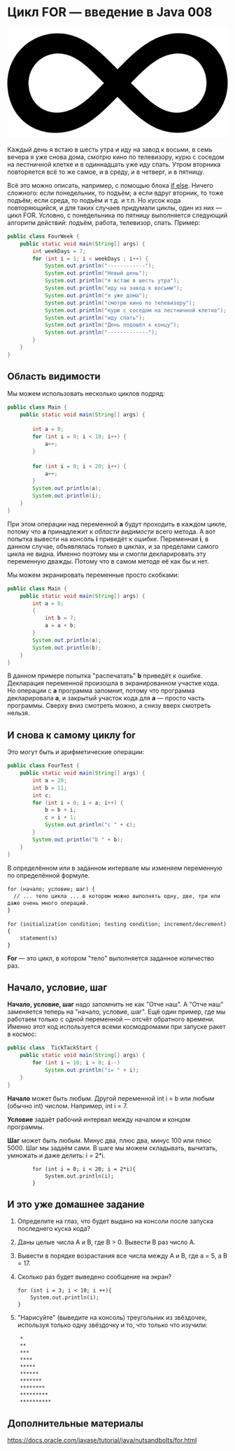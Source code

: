 # Цикл FOR — введение в Java 008

![пятля](./resources/img/08/011-java-for-loop.png)

Каждый день я встаю в шесть утра и иду на завод к восьми, в семь вечера я уже снова дома, смотрю кино по телевизору, курю с соседом на лестничной клетке и в одиннадцать уже иду спать. Утром вторника повторяется всё то же самое, и в среду, и в четверг, и в пятницу.

Всё это можно описать, например, с помощью блока [if else](007-Java-if-else.md). Ничего сложного: если понедельник, то подъём; а если вдруг вторник, то тоже подъём; если среда, то подъём и т.д. и т.п. Но кусок кода повторяющийся, и для таких случаев придумали циклы, один из них — цикл FOR. Условно, с понедельника по пятницу выполняется следующий алгоритм действий: подъём, работа, телевизор, спать. Пример:

```Java
public class FourWeek {
    public static void main(String[] args) {
        int weekDays = 7;
        for (int i = 1; i < weekDays ; i++) {
            System.out.println("------------");
            System.out.println("Новый день");
            System.out.println("я встаю в шесть утра");
            System.out.println("иду на завод к восьми");
            System.out.println("я уже дома");
            System.out.println("смотрю кино по телевизору");
            System.out.println("курю с соседом на лестничной клетке");
            System.out.println("иду спать");
            System.out.println("День подошёл к концу");
            System.out.println("-------------");
        }
    }
}
```

## Область видимости

Мы можем использовать несколько циклов подряд:

```Java
public class Main {
	public static void main(String[] args) {

		int a = 0;
		for (int i = 0; i < 10; i++) {
			a++;
		}

		for (int i = 0; i < 20; i++) {
			a++;
		}
		System.out.println(a);
		System.out.println(i);
	}
}
```

При этом операции над переменной **a** будут проходить в каждом цикле, потому что **a** принадлежит к *области видимости* всего метода. А  вот попытка вывести на консоль **i** приведёт к ошибке. Переменная **i**, в данном случае, объявлялась только в  циклах, и за пределами самого цикла не видна. Именно поэтому мы и смогли декларировать эту переменную дважды. Потому что в самом методе её как бы и нет.

Мы можем экранировать переменные просто скобками:

```Java
public class Main {
	public static void main(String[] args) {
		int a = 0;
		{
			int b = 7;
			a = a + b;
		}
		System.out.println(a);
		System.out.println(b);
	}
}
```

В данном примере попытка "распечатать" **b** приведёт к ошибке. Декларация переменной произошла в экранированном участке кода. Но операции с **a** программа запомнит, потому что программа декларировала **a**, и закрытый участок кода для **а** — просто часть программы. Сверху вниз смотреть можно, а снизу вверх смотреть нельзя.

## И снова к самому циклу for

Это могут быть и арифметические операции:

```Java
public class FourTest {
    public static void main(String[] args) {
        int a = 20;
        int b = 11;
        int c;
        for (int i = 0; i < a; i++) {
            b = b + i;
            c = i + 1;
            System.out.println("c " + c);
        }
        System.out.println("b " + b);
    }
}
```

В определённом или в заданном интервале мы изменяем переменную по определённой формуле.

```code
for (начало; условие; шаг) {
  // ... тело цикла ... в котором можно выполнять одну, две, три или даже очень много операций.
}

for (initialization condition; testing condition; increment/decrement){
    statement(s)
}
```

**For** — это цикл, в котором "тело" выполняется заданное количество раз.

## Начало, условие, шаг

**Начало, условие, шаг** надо запомнить не как "Отче наш". А "Отче наш" заменяется теперь на "начало, условие, шаг". Ещё один пример, где мы работаем только с одной переменной — отсчёт обратного времени. Именно этот код используется всеми космодромами при запуске ракет в космос:

```Java
public class  TickTackStart {
    public static void main(String[] args) {
        for (int i = 10; i > 0; i--)
            System.out.println("i= " + i);
    }
}
```

**Начало** может быть любым. Другой переменной int i = b или любым (обычно int) числом. Например, int i = 7.

**Условие** задаёт рабочий интервал между началом и концом программы.

**Шаг** может быть любым. Минус два, плюс два, минус 100 или плюс 5000. Шаг мы задаём сами. В шаге мы можем складывать, вычитать, умножать и даже делить: i = 2*i.

```code
        for (int i = 0; i < 20; i = 2*i){
            System.out.println(i);
        }
```

## И это уже домашнее задание

1. Определите на глаз, что будет выдано на консоли после запуска последнего куска кода?
2. Даны целые числа A и B, где B > 0. Вывести B раз число A.
3. Вывести в порядке возрастания все числа между А и B, где а = 5, а B = 17.
4. Сколько раз будет выведено сообщение на экран?

    ```
   for (int i = 3; i < 10; i ++){
        System.out.println(i);
    }
5. "Нарисуйте" (выведите на консоль) треугольник из звёздочек, используя только одну звёздочку и то, что только что изучили:

```code
    *
    **
    ***
    ****
    *****
    ******
    *******
    ********
    *********
    **********
```

## Дополнительные материалы

https://docs.oracle.com/javase/tutorial/java/nutsandbolts/for.html
